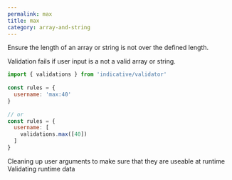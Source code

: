 ```yaml
---
permalink: max
title: max
category: array-and-string
---
```


Ensure the length of an array or string is not over the defined
length.
 
Validation fails if user input is a not a valid array or string.
 
```js
import { validations } from 'indicative/validator'
 
const rules = {
  username: 'max:40'
}
 
// or
const rules = {
  username: [
    validations.max([40])
  ]
}
```
  Cleaning up user arguments to make sure that they are
  useable at runtime
  Validating runtime data